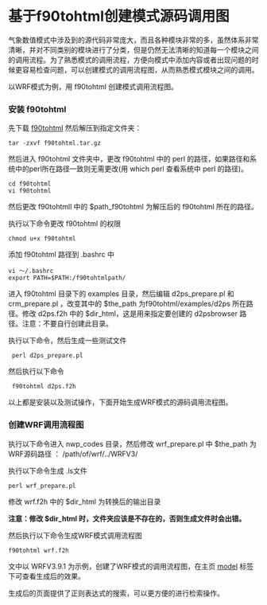 # 基于f90tohtml创建模式源码调用图


气象数值模式中涉及到的源代码非常庞大，而且各种模块非常的多，虽然体系非常清晰，并对不同类别的模块进行了分类，但是仍然无法清晰的知道每一个模块之间的调用流程。为了熟悉模式的调用流程，方便向模式中添加内容或者出现问题的时候更容易检查问题，可以创建模式的调用流程图，从而熟悉模式模块之间的调用。

以WRF模式为例，用 f90tohtml 创建模式调用流程图。

### 安装 f90tohtml

先下载 [f90tohtml](https://code.google.com/archive/p/f90tohtml/downloads) 然后解压到指定文件夹：

    tar -zxvf f90tohtml.tar.gz
    
然后进入 f90tohtml 文件夹中，更改 f90tohtml 中的 perl 的路径，如果路径和系统中的perl所在路径一致则无需更改(用 which perl 查看系统中 perl 的路径)。

    cd f90tohtml
    vi f90tohtml
    
然后更改 f90tohtmll 中的 $path_f90tohtml 为解压后的 f90tohtml 所在的路径。

执行以下命令更改 f90tohtml 的权限

    chmod u+x f90tohtml

添加 f90tohtml 路径到 .bashrc 中

    vi ～/.bashrc
    export PATH=$PATH:/f90tohtmlpath/
    
进入 f90tohtml 目录下的 examples 目录，然后编辑 d2ps_prepare.pl 和 crm_prepare.pl ，改变其中的 $the_path 为f90tohtml/examples/d2ps 所在路径。修改 d2ps.f2h 中的 $dir_html，这是用来指定要创建的  d2psbrowser 路径。注意：不要自行创建此目录。   

执行以下命令，然后生成一些测试文件

     perl d2ps_prepare.pl

然后执行以下命令

     f90tohtml d2ps.f2h

以上都是安装以及测试操作，下面开始生成WRF模式的源码调用流程图。

### 创建WRF调用流程图

执行以下命令进入 nwp_codes 目录，然后修改 wrf_prepare.pl 中 $the_path 为WRF源码路径  ： /path/of/wrf/../WRFV3/

执行以下命令生成 .ls文件

    perl wrf_prepare.pl

修改 wrf.f2h  中的 $dir_html 为转换后的输出目录

**注意：修改 $dir_html 时，文件夹应该是不存在的，否则生成文件时会出错。**

然后执行以下命令生成WRF模式调用流程图

    f90tohtml wrf.f2h

文中以 WRFV3.9.1 为示例，创建了WRF模式的调用流程图，在主页 [model](http://www.i-lightning.cn/model/) 标签下可查看生成后的效果。

生成后的页面提供了正则表达式的搜索，可以更方便的进行检索操作。


